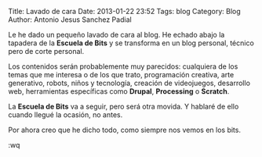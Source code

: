 Title: Lavado de cara
Date: 2013-01-22 23:52
Tags: blog 
Category: Blog
Author: Antonio Jesus Sanchez Padial

Le he dado un pequeño lavado de cara al blog. He echado abajo la tapadera 
de la **Escuela de Bits** y se transforma en un blog personal, técnico 
pero de corte personal. 

Los contenidos serán probablemente muy parecidos: cualquiera de los temas
que me interesa o de los que trato, programación creativa, arte generativo, 
robots, niños y tecnología, creación de videojuegos, desarrollo web, 
herramientas específicas como **Drupal**, **Processing** o **Scratch**.

La **Escuela de Bits** va a seguir, pero será otra movida. Y hablaré de ello
cuando llegué la ocasión, no antes. 

Por ahora creo que he dicho todo, como siempre nos vemos en los bits.

:wq

